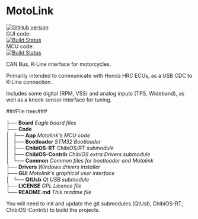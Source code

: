 MotoLink
===================

[![GitHub version](https://badge.fury.io/gh/fpoussin%2Fmotolink.svg)](https://badge.fury.io/gh/fpoussin%2Fmotolink)  
GUI code:  
[![Build Status](http://vps2.ntx.so/jenkins/buildStatus/icon?job=Motolink-GUI)](http://vps2.ntx.so/jenkins/job/Motolink-GUI)  
MCU code:  
[![Build Status](http://vps2.ntx.so/jenkins/buildStatus/icon?job=Motolink-ARM)](http://vps2.ntx.so/jenkins/job/Motolink-ARM)

CAN Bus, K-Line interface for motorcycles.

Primarily intended to communicate with Honda HRC ECUs, as a USB CDC to K-Line connection.

Includes some digital (RPM, VSS) and analog inputs (TPS, Wideband), as well as a knock sensor interface for tuning.

###File tree:###

**├── Board**  *Eagle board files*  
**├── Code**  
**│   ├── App**  *Motolink's MCU code*  
**│   ├── Bootloader**  *STM32 Bootloader*  
**│   ├── ChibiOS-RT**  *ChibiOS/RT submodule*  
**│   ├── ChibiOS-Contrib**  *ChibiOS extra Drivers submodule*  
**│   └── Common**  *Common files for bootloader and Motolink*  
**├── Drivers**  *Windows drivers installer*  
**├── GUI**  *Motolink's graphical user interface*  
**│   └── QtUsb**  *Qt USB submodule*  
**├── LICENSE**  *GPL Licence file*  
**└── README.md**  *This readme file*  

You will need to init and update the git submodules (QtUsb, ChibiOS-RT, ChibiOS-Contrib) to build the projects.
